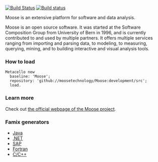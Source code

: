 [![Build Status](https://travis-ci.org/moosetechnology/Moose.svg?branch=master)](https://travis-ci.org/moosetechnology/Moose)
[![Build status](https://ci.appveyor.com/api/projects/status/nbc9u2020p0m8jp7?svg=true)](https://ci.appveyor.com/project/SergeStinckwich/moose)
 
Moose is an extensive platform for software and data analysis.

Moose is an open source software. It was started at the Software Composition Group from University of Bern in 1996, and is currently contributed to and used by multiple partners. It offers multiple services ranging from importing and parsing data, to modeling, to measuring, querying, mining, and to building interactive and visual analysis tools.

### How to load
```
Metacello new
  baseline: 'Moose';
  repository: 'github://moosetechnology/Moose:development/src';
  load.
```

### Learn more
Check out [the official webpage of the Moose project](http://moosetechnology.org). 

### Famix generators
- [Java](https://github.com/girba/jdt2famix) 
- [.NET](http://www.sharpmetrics.net/index.php/famix-generator)
- [SAP](https://github.com/RainerWinkler/Moose-FAMIX-SAP-Extractor)
- [Fortran](https://github.com/NicolasAnquetil/VerveineF.git)
- [C/C++](https://github.com/Synectique/VerveineC-Cpp.git)

